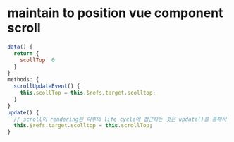 # maintain to position vue component scroll

```js
data() {
  return {
    scollTop: 0
  }
}
methods: {
  scrollUpdateEvent() {
    this.scollTop = this.$refs.target.scolltop;
  }
}
update() {
  // scroll이 rendering된 이후의 life cycle에 접근하는 것은 update()를 통해서 가능하다
  this.$refs.target.scolltop = this.scrollTop;
}
```
